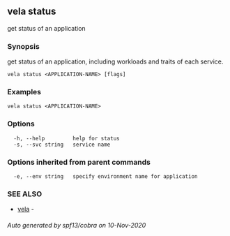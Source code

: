 ## vela status

get status of an application

### Synopsis

get status of an application, including workloads and traits of each service.

```
vela status <APPLICATION-NAME> [flags]
```

### Examples

```
vela status <APPLICATION-NAME>
```

### Options

```
  -h, --help         help for status
  -s, --svc string   service name
```

### Options inherited from parent commands

```
  -e, --env string   specify environment name for application
```

### SEE ALSO

* [vela](vela.md)	 - 

###### Auto generated by spf13/cobra on 10-Nov-2020
